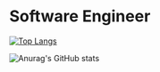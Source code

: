 # Software Engineer

[![Top Langs](https://github-readme-stats.vercel.app/api/top-langs/?username=sergio-abu&layout=compact&theme=gruvbox)](https://github.com/anuraghazra/github-readme-stats)

![Anurag's GitHub stats](https://github-readme-stats.vercel.app/api?username=sergio-abu&count_private=true&show_icons=true&theme=dark)
